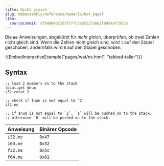 ```yaml
---
title: Nicht gleich
slug: WebAssembly/Reference/Numeric/Not_equal
l10n:
  sourceCommit: df9d06402163f77fc3e2d327ab63f9dd4af15b38
---
```


Die **`ne`**-Anweisungen, abgekürzt für _nicht gleich_, überprüfen, ob zwei Zahlen nicht gleich sind. Wenn die Zahlen nicht gleich sind, wird `1` auf den Stapel geschoben, andernfalls wird `0` auf den Stapel geschoben.

{{EmbedInteractiveExample("pages/wat/ne.html", "tabbed-taller")}}

## Syntax

```wasm
;; load 2 numbers on to the stack
local.get $num
i32.const 2

;; check if $num is not equal to '2'
i32.ne

;; if $num is not equal to `2`, `1` will be pushed on to the stack,
;; otherwise `0` will be pushed on to the stack.
```

| Anweisung | Binärer Opcode |
| --------- | -------------- |
| `i32.ne`  | `0x47`         |
| `i64.ne`  | `0x52`         |
| `f32.ne`  | `0x5c`         |
| `f64.ne`  | `0x62`         |
